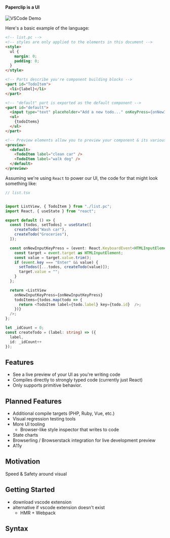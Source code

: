 #### Paperclip is a UI 

![VSCode Demo](https://user-images.githubusercontent.com/757408/75412579-f0965200-58f0-11ea-8043-76a0b0ec1a08.gif)

Here's a basic example of the language:

```html
<!-- list.pc -->
<!-- styles are only applied to the elements in this document -->
<style>
  ul {
    margin: 0;
    padding: 0;
  }
</style>

<!-- Parts describe you're component building blocks -->
<part id="TodoItem">
  <li>{label}</li>
</part>

<!-- "default" part is exported as the default component -->
<part id="default">
  <input type="text" placeholder="Add a new todo..." onKeyPress={onNewInputKeyPress} />
  <ul>
    {todoItems}
  </ul>
</part>

<!-- Preview elements allow you to preview your component & its various states. This -->
<preview>
  <default>
    <TodoItem label="clean car" />
    <TodoItem label="walk dog" />
  </default>
</preview>
```

Assuming we're using `React` to power our UI, the code for that might look something like:

```typescript
// list.tsx


import ListView, { TodoItem } from "./list.pc";
import React, { useState } from "react";

export default () => {
  const [todos, setTodos] = useState([
    createTodo("Wash car"),
    createTodo("Groceries"),
  ]);

  const onNewInputKeyPress = (event: React.KeyboardEvent<HTMLInputElement>) => {
    const target = event.target as HTMLInputElement;
    const value = target.value.trim();
    if (event.key === "Enter" && value) {
      setTodos([...todos, createTodo(value)]);
      target.value = "";
    }
  };

  return <ListView
    onNewInputKeyPress={onNewInputKeyPress}
    todoItems={todos.map(todo => {
      return <TodoItem label={todo.label} key={todo.id}  />;
    })}
  />;
};

let _idCount = 0;
const createTodo = (label: string) => ({
  label,
  id: _idCount++
});
```

## Features

- See a live preview of your UI as you're writing code
- Compiles directly to strongly typed code (currently just React)
- Only supports primitive behavior.

## Planned Features

- Additional compile targets (PHP, Ruby, Vue, etc.)
- Visual regression testing tools
- More UI tooling
  - Browser-like style inspector that writes to code
- State charts
- Browserling / Browserstack integration for live development preview
- A11y

## Motivation

Speed & Safety around visual 

## Getting Started

- download vscode extension
- alternative if vscode extension doesn't exist 
  - HMR + Webpack

## Syntax